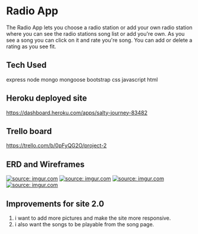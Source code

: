 # Radio App

The Radio App lets you choose a radio station or add your own radio station where you can see the radio stations song list or add you're own. As you see a song you can click on it and rate you're song. You can add or delete a rating as you see fit.

## Tech Used
express
node
mongo
mongoose
bootstrap
css
javascript
html






## Heroku deployed site
https://dashboard.heroku.com/apps/salty-journey-83482


## Trello board
https://trello.com/b/0pFyQG2O/project-2

## ERD and Wireframes
<a href="https://imgur.com/gLKqRLs"><img src="https://i.imgur.com/gLKqRLs.jpg" title="source: imgur.com" /></a>
<a href="https://imgur.com/YHVSIb5"><img src="https://i.imgur.com/YHVSIb5.jpg" title="source: imgur.com" /></a>
<a href="https://imgur.com/oc6vvz8"><img src="https://i.imgur.com/oc6vvz8.jpg" title="source: imgur.com" /></a>
<a href="https://imgur.com/y7Kt4B3"><img src="https://i.imgur.com/y7Kt4B3.jpg" title="source: imgur.com" /></a>

## Improvements for site 2.0

1. i want to add more pictures and make the site more responsive.
2. i also want the songs to be playable from the song page.
